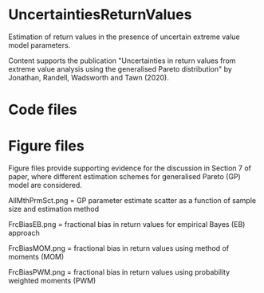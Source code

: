 # UncertaintiesReturnValues

Estimation of return values in the presence of uncertain extreme value model parameters.

Content supports the publication "Uncertainties in return values from extreme value analysis using the generalised Pareto distribution" by Jonathan, Randell, Wadsworth and Tawn (2020).

# Code files


# Figure files

Figure files provide supporting evidence for the discussion in Section 7 of paper, where different estimation schemes for generalised Pareto (GP) model are considered.

AllMthPrmSct.png = GP parameter estimate scatter as a function of sample size and estimation method

FrcBiasEB.png = fractional bias in return values for empirical Bayes (EB) approach

FrcBiasMOM.png = fractional bias in return values using method of moments (MOM)

FrcBiasPWM.png = fractional bias in return values using probability weighted moments (PWM)

